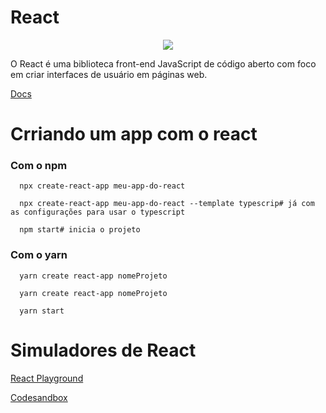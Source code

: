 # React

<div align="center"><img src="https://www.alura.com.br/artigos/assets/react-conheca-novidades-versao-18-react/react-conheca-novidades-versao-18-react.png"/></div>

O React é uma biblioteca front-end JavaScript de código aberto com foco em criar interfaces de usuário em páginas web.

<a href="https://pt-br.reactjs.org/docs/getting-started.html"> Docs</a>


# Crriando um app com o react

### Com o npm

      npx create-react-app meu-app-do-react
      
      npx create-react-app meu-app-do-react --template typescrip# já com as configurações para usar o typescript
      
      npm start# inicia o projeto
      
### Com o yarn

      yarn create react-app nomeProjeto
      
      yarn create react-app nomeProjeto
      
      yarn start
      

# Simuladores de React

<a href='https://playcode.io/react'> React Playground</a>

<a href='https://codesandbox.io/s/new'> Codesandbox</a>

